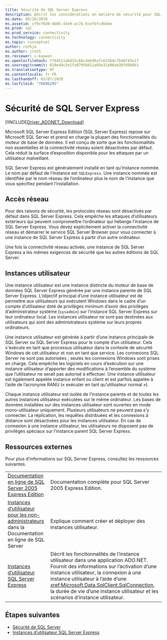 ```yaml
---
title: Sécurité de SQL Server Express
description: Décrit les considérations en matière de sécurité pour SQL Server Express.
ms.date: 09/26/2019
ms.assetid: cf9cf6d9-4b05-43e9-ac7b-6cefbfcd6d4e
ms.prod: sql
ms.prod_service: connectivity
ms.technology: connectivity
ms.topic: conceptual
author: rothja
ms.author: jroth
ms.reviewer: v-kaywon
ms.openlocfilehash: f704511abd15c6bc4eb96afc633b4cfb46f45e1f
ms.sourcegitcommit: 610e49c3e1fa97056611a85e31e06ab30fd866b1
ms.translationtype: HT
ms.contentlocale: fr-FR
ms.lasthandoff: 03/07/2020
ms.locfileid: "78896295"
---
```

# <a name="sql-server-express-security"></a>Sécurité de SQL Server Express

[!INCLUDE[Driver_ADONET_Download](../../../includes/driver_adonet_download.md)]

Microsoft SQL Server Express Edition (SQL Server Express) repose sur Microsoft SQL Server et prend en charge la plupart des fonctionnalités du moteur de base de données. Il est conçu de sorte que les fonctionnalités non essentielles et la connectivité réseau soient désactivées par défaut. Cela réduit la surface d’exposition disponible pour les attaques par un utilisateur malveillant.  
  
SQL Server Express est généralement installé en tant qu’instance nommée. Le nom par défaut de l’instance est `SQLExpress`. Une instance nommée est identifiée par le nom réseau de l’ordinateur plus le nom de l’instance que vous spécifiez pendant l’installation.  
  
## <a name="network-access"></a>Accès réseau  
Pour des raisons de sécurité, les protocoles réseau sont désactivés par défaut dans SQL Server Express. Cela empêche les attaques d’utilisateurs extérieurs qui peuvent compromettre l’ordinateur qui héberge l’instance de SQL Server Express. Vous devez explicitement activer la connectivité réseau et démarrer le service SQL Server Browser pour vous connecter à une instance de SQL Server Express à partir d’un autre ordinateur.  
  
Une fois la connectivité réseau activée, une instance de SQL Server Express a les mêmes exigences de sécurité que les autres éditions de SQL Server.  
  
## <a name="user-instances"></a>Instances utilisateur  
Une instance utilisateur est une instance distincte du moteur de base de données SQL Server Express générée par une instance parente de SQL Server Express. L’objectif principal d’une instance utilisateur est de permettre aux utilisateurs qui exécutent Windows dans le cadre d’un compte d’utilisateur doté de privilèges minimum d’avoir des privilèges d’administrateur système (`sysadmin`) sur l’instance SQL Server Express sur leur ordinateur local. Les instances utilisateur ne sont pas destinées aux utilisateurs qui sont des administrateurs système sur leurs propres ordinateurs.  
  
Une instance utilisateur est générée à partir d’une instance principale de SQL Server ou SQL Server Express pour le compte d’un utilisateur. Cela s'exécute en tant que processus utilisateur dans le contexte de sécurité Windows de cet utilisateur et non en tant que service. Les connexions SQL Server ne sont pas autorisées ; seules les connexions Windows sont prises en charge. Cela empêche les logiciels en cours d’exécution sur une instance utilisateur d’apporter des modifications à l’ensemble du système que l’utilisateur ne serait pas autorisé à effectuer. Une instance utilisateur est également appelée instance enfant ou client et est parfois appelée à l’aide de l’acronyme RANU (« exécuter en tant qu’utilisateur normal »).  
  
Chaque instance utilisateur est isolée de l’instance parente et de toutes les autres instances utilisateur exécutées sur le même ordinateur. Les bases de données installées sur des instances utilisateur sont ouvertes en mode mono-utilisateur uniquement. Plusieurs utilisateurs ne peuvent pas s’y connecter. La réplication, les requêtes distribuées et les connexions à distance sont désactivées pour les instances utilisateur. En cas de connexion à une instance utilisateur, les utilisateurs ne disposent pas de privilèges spéciaux sur l’instance parent SQL Server Express.  
  
## <a name="external-resources"></a>Ressources externes  
Pour plus d’informations sur SQL Server Express, consultez les ressources suivantes.  
  
|||  
|-|-|  
|[Documentation en ligne de SQL Server 2005 Express Edition](https://docs.microsoft.com/previous-versions/sql/sql-server-2005/ms165706(v=sql.90))|Documentation complète pour SQL Server 2005 Express Edition.|  
|[Instances d’utilisateur pour les non-administrateurs](https://docs.microsoft.com/previous-versions/sql/sql-server-2008/ms143684(v=sql.100)) dans la Documentation en ligne de SQL Server|Explique comment créer et déployer des instances utilisateur.|  
|[Instances d’utilisateur SQL Server Express](sql-server-express-user-instances.md)|Décrit les fonctionnalités de l’instance utilisateur dans une application ADO.NET. Fournit des informations sur l’activation d’une instance utilisateur, la connexion à une instance utilisateur à l’aide d’une <xref:Microsoft.Data.SqlClient.SqlConnection>, la durée de vie d’une instance utilisateur et les scénarios d’instance utilisateur.|  
  
## <a name="next-steps"></a>Étapes suivantes
- [Sécurité de SQL Server](sql-server-security.md)
- [Instances d’utilisateur SQL Server Express](sql-server-express-user-instances.md)
